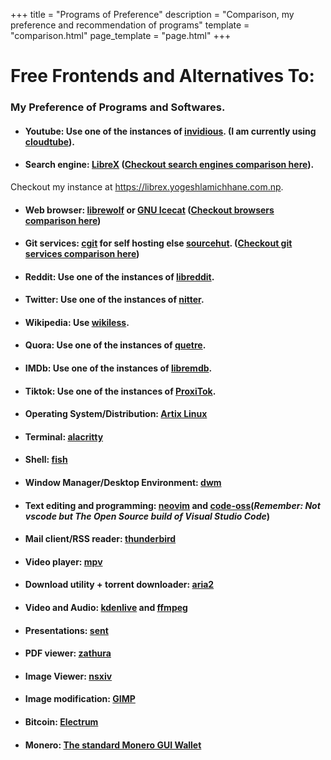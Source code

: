 +++
title = "Programs of Preference"
description = "Comparison, my preference and recommendation of programs"
template = "comparison.html"
page_template = "page.html"
+++

# Free Frontends and Alternatives To:

### My Preference of Programs and Softwares.

- #### Youtube: Use one of the instances of [invidious](https://docs.invidious.io/instances/). (I am currently using [cloudtube](https://sr.ht/~cadence/tube/)).

- #### Search engine: [LibreX](https://github.com/hnhx/librex) ([Checkout search engines comparison here](/programs/search-engines "Search Engines Comparison")).  
Checkout my instance at <https://librex.yogeshlamichhane.com.np>.

- #### Web browser: [librewolf](https://librewolf.net/) or [GNU Icecat](https://www.gnu.org/software/gnuzilla/) ([Checkout browsers comparison here](/programs/browsers))

- #### Git services: [cgit](https://git.zx2c4.com/cgit) for self hosting else [sourcehut](https://sr.ht). ([Checkout git services comparison here](/programs/git-services "Git Services Comparison"))

- #### Reddit: Use one of the instances of [libreddit](https://github.com/libreddit/libreddit-instances/blob/master/instances.md).

- #### Twitter: Use one of the instances of [nitter](https://github.com/zedeus/nitter/wiki/Instances).

- #### Wikipedia: Use [wikiless](https://wikiless.org).

- #### Quora: Use one of the instances of [quetre](https://github.com/zyachel/quetre).

- #### IMDb: Use one of the instances of [libremdb](https://github.com/zyachel/libremdb).

- #### Tiktok: Use one of the instances of [ProxiTok](https://github.com/pablouser1/ProxiTok/wiki/Public-instances).

- #### Operating System/Distribution: [Artix Linux](https://artixlinux.org/)

- #### Terminal: [alacritty](https://github.com/alacritty/alacritty)

- #### Shell: [fish](https://github.com/fish-shell/fish-shell)

- #### Window Manager/Desktop Environment: [dwm](https://dwm.suckless.org)

- #### Text editing and programming: [neovim](https://neovim.io/) and [code-oss](https://github.com/microsoft/vscode)(*Remember: Not vscode but The Open Source build of Visual Studio Code*)

- #### Mail client/RSS reader: [thunderbird](https://www.thunderbird.net)

- #### Video player: [mpv](https://mpv.io/)

- #### Download utility + torrent downloader: [aria2](https://aria2.github.io/)

- #### Video and Audio: [kdenlive](https://kdenlive.org/en/) and [ffmpeg](https://ffmpeg.org/)

- #### Presentations: [sent](https://tools.suckless.org/sent/)

- #### PDF viewer: [zathura](https://pwmt.org/projects/zathura/)

- #### Image Viewer: [nsxiv](https://github.com/nsxiv/nsxiv)

- #### Image modification: [GIMP](https://www.gimp.org/)

- #### Bitcoin: [Electrum](https://electrum.org/)

- #### Monero: [The standard Monero GUI Wallet](https://www.getmonero.org/)
